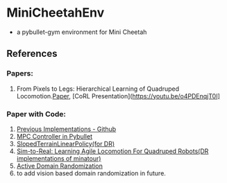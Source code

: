 # MiniCheetahEnv
-  a pybullet-gym environment for Mini Cheetah


## References

### Papers:

1. From Pixels to Legs: Hierarchical Learning of Quadruped Locomotion.[Paper](https://arxiv.org/abs/2011.11722), [CoRL Presentation](https://youtu.be/o4PDEnqjT0I]



### Paper with Code:

1. [Previous Implementations - Github](https://github.com/topics/mini-cheetah)
2. [MPC Controller in Pybullet](https://github.com/google-research/motion_imitation/tree/master/mpc_controller)
3. [SlopedTerrainLinearPolicy(for DR)](https://github.com/StochLab/SlopedTerrainLinearPolicy)
4. [Sim-to-Real: Learning Agile Locomotion For Quadruped Robots(DR implementations of minatour)](https://github.com/bulletphysics/bullet3/tree/master/examples/pybullet/gym/pybullet_envs/minitaur/envs)
5. [Active Domain Randomization](https://paperswithcode.com/paper/active-domain-randomization)
6. to add vision based domain randomization in future.
